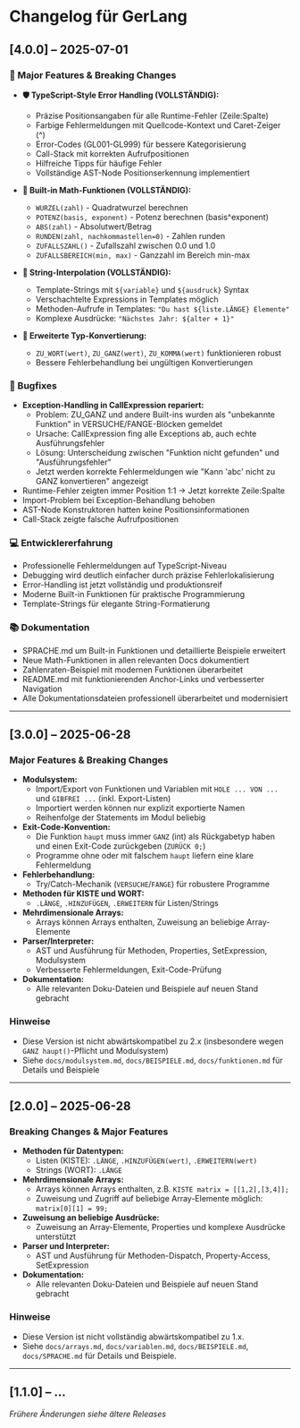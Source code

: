 # Changelog für GerLang

## [4.0.0] – 2025-07-01
### 🚀 Major Features & Breaking Changes
- **🛡️ TypeScript-Style Error Handling (VOLLSTÄNDIG):**
  - Präzise Positionsangaben für alle Runtime-Fehler (Zeile:Spalte)
  - Farbige Fehlermeldungen mit Quellcode-Kontext und Caret-Zeiger (^)
  - Error-Codes (GL001-GL999) für bessere Kategorisierung
  - Call-Stack mit korrekten Aufrufpositionen
  - Hilfreiche Tipps für häufige Fehler
  - Vollständige AST-Node Positionserkennung implementiert

- **🔢 Built-in Math-Funktionen (VOLLSTÄNDIG):**
  - `WURZEL(zahl)` - Quadratwurzel berechnen
  - `POTENZ(basis, exponent)` - Potenz berechnen (basis^exponent)
  - `ABS(zahl)` - Absolutwert/Betrag
  - `RUNDEN(zahl, nachkommastellen=0)` - Zahlen runden
  - `ZUFALLSZAHL()` - Zufallszahl zwischen 0.0 und 1.0
  - `ZUFALLSBEREICH(min, max)` - Ganzzahl im Bereich min-max

- **🎨 String-Interpolation (VOLLSTÄNDIG):**
  - Template-Strings mit `${variable}` und `${ausdruck}` Syntax
  - Verschachtelte Expressions in Templates möglich
  - Methoden-Aufrufe in Templates: `"Du hast ${liste.LÄNGE} Elemente"`
  - Komplexe Ausdrücke: `"Nächstes Jahr: ${alter + 1}"`

- **🔄 Erweiterte Typ-Konvertierung:**
  - `ZU_WORT(wert)`, `ZU_GANZ(wert)`, `ZU_KOMMA(wert)` funktionieren robust
  - Bessere Fehlerbehandlung bei ungültigen Konvertierungen
### 🐛 Bugfixes
- **Exception-Handling in CallExpression repariert:**
  - Problem: ZU_GANZ und andere Built-ins wurden als "unbekannte Funktion" in VERSUCHE/FANGE-Blöcken gemeldet
  - Ursache: CallExpression fing alle Exceptions ab, auch echte Ausführungsfehler
  - Lösung: Unterscheidung zwischen "Funktion nicht gefunden" und "Ausführungsfehler"
  - Jetzt werden korrekte Fehlermeldungen wie "Kann 'abc' nicht zu GANZ konvertieren" angezeigt
- Runtime-Fehler zeigten immer Position 1:1 → Jetzt korrekte Zeile:Spalte
- Import-Problem bei Exception-Behandlung behoben
- AST-Node Konstruktoren hatten keine Positionsinformationen
- Call-Stack zeigte falsche Aufrufpositionen

### 💻 Entwicklererfahrung
- Professionelle Fehlermeldungen auf TypeScript-Niveau
- Debugging wird deutlich einfacher durch präzise Fehlerlokalisierung
- Error-Handling ist jetzt vollständig und produktionsreif
- Moderne Built-in Funktionen für praktische Programmierung
- Template-Strings für elegante String-Formatierung

### 📚 Dokumentation
- SPRACHE.md um Built-in Funktionen und detaillierte Beispiele erweitert
- Neue Math-Funktionen in allen relevanten Docs dokumentiert
- Zahlenraten-Beispiel mit modernen Funktionen überarbeitet
- README.md mit funktionierenden Anchor-Links und verbesserter Navigation
- Alle Dokumentationsdateien professionell überarbeitet und modernisiert

---

## [3.0.0] – 2025-06-28
### Major Features & Breaking Changes
- **Modulsystem:**
  - Import/Export von Funktionen und Variablen mit `HOLE ... VON ...` und `GIBFREI ...` (inkl. Export-Listen)
  - Importiert werden können nur explizit exportierte Namen
  - Reihenfolge der Statements im Modul beliebig
- **Exit-Code-Konvention:**
  - Die Funktion `haupt` muss immer `GANZ` (int) als Rückgabetyp haben und einen Exit-Code zurückgeben (`ZURÜCK 0;`)
  - Programme ohne oder mit falschem `haupt` liefern eine klare Fehlermeldung
- **Fehlerbehandlung:**
  - Try/Catch-Mechanik (`VERSUCHE`/`FANGE`) für robustere Programme
- **Methoden für KISTE und WORT:**
  - `.LÄNGE`, `.HINZUFÜGEN`, `.ERWEITERN` für Listen/Strings
- **Mehrdimensionale Arrays:**
  - Arrays können Arrays enthalten, Zuweisung an beliebige Array-Elemente
- **Parser/Interpreter:**
  - AST und Ausführung für Methoden, Properties, SetExpression, Modulsystem
  - Verbesserte Fehlermeldungen, Exit-Code-Prüfung
- **Dokumentation:**
  - Alle relevanten Doku-Dateien und Beispiele auf neuen Stand gebracht

### Hinweise
- Diese Version ist nicht abwärtskompatibel zu 2.x (insbesondere wegen `GANZ haupt()`-Pflicht und Modulsystem)
- Siehe `docs/modulsystem.md`, `docs/BEISPIELE.md`, `docs/funktionen.md` für Details und Beispiele

---

## [2.0.0] – 2025-06-28
### Breaking Changes & Major Features
- **Methoden für Datentypen:**
  - Listen (KISTE): `.LÄNGE`, `.HINZUFÜGEN(wert)`, `.ERWEITERN(wert)`
  - Strings (WORT): `.LÄNGE`
- **Mehrdimensionale Arrays:**
  - Arrays können Arrays enthalten, z.B. `KISTE matrix = [[1,2],[3,4]];`
  - Zuweisung und Zugriff auf beliebige Array-Elemente möglich: `matrix[0][1] = 99;`
- **Zuweisung an beliebige Ausdrücke:**
  - Zuweisung an Array-Elemente, Properties und komplexe Ausdrücke unterstützt
- **Parser und Interpreter:**
  - AST und Ausführung für Methoden-Dispatch, Property-Access, SetExpression
- **Dokumentation:**
  - Alle relevanten Doku-Dateien und Beispiele auf neuen Stand gebracht

### Hinweise
- Diese Version ist nicht vollständig abwärtskompatibel zu 1.x.
- Siehe `docs/arrays.md`, `docs/variablen.md`, `docs/BEISPIELE.md`, `docs/SPRACHE.md` für Details und Beispiele.

---

## [1.1.0] – ...
*Frühere Änderungen siehe ältere Releases*
